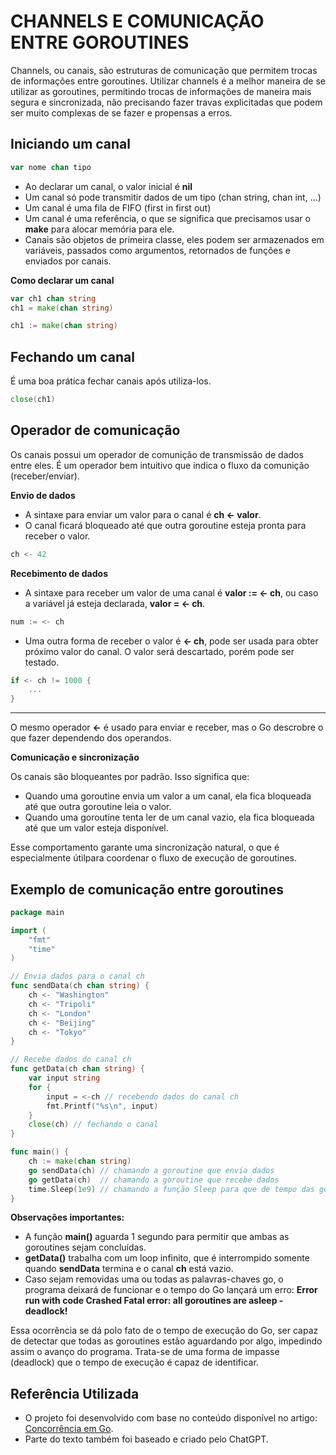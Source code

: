 # CHANNELS E COMUNICAÇÃO ENTRE GOROUTINES

Channels, ou canais, são estruturas de comunicação que permitem trocas de informações entre goroutines. Utilizar channels é a melhor maneira de se utilizar as goroutines, permitindo trocas de informações de maneira mais segura e sincronizada, não precisando fazer travas explicitadas que podem ser muito complexas de se fazer e propensas a erros.

## Iniciando um canal

```go
var nome chan tipo
```

* Ao declarar um canal, o valor inicial é **nil**
* Um canal só pode transmitir dados de um tipo (chan string, chan int, ...)
* Um canal é uma fila de FIFO (first in first out)
* Um canal é uma referência, o que se significa que precisamos usar o **make** para alocar memória para ele.
* Canais são objetos de primeira classe, eles podem ser armazenados em variáveis, passados como argumentos, retornados de funções e enviados por canais.

**Como declarar um canal**

```go
var ch1 chan string
ch1 = make(chan string)
```

```go
ch1 := make(chan string)
```

## Fechando um canal

É uma boa prática fechar canais após utiliza-los.

```go
close(ch1)
```

## Operador de comunicação

Os canais possui um operador de comunição de transmissão de dados entre eles. É um operador bem intuitivo que indica o fluxo da comunição (receber/enviar).

**Envio de dados**

* A sintaxe para enviar um valor para o canal é **ch <- valor**.
* O canal ficará bloqueado até que outra goroutine esteja pronta para receber o valor.

```go
ch <- 42
```

**Recebimento de dados**

* A sintaxe para receber um valor de uma canal é **valor := <- ch**, ou caso a variável já esteja declarada, **valor = <- ch**.

```go
num := <- ch 
```

* Uma outra forma de receber o valor é **<- ch**, pode ser usada para obter próximo valor do canal. O valor será descartado, porém pode ser testado.

```go
if <- ch != 1000 {
    ...
}
```

---

O mesmo operador **<-** é usado para enviar e receber, mas o Go descrobre o que fazer dependendo dos operandos.

**Comunicação e sincronização**

Os canais são bloqueantes por padrão. Isso significa que:

* Quando uma goroutine envia um valor a um canal, ela fica bloqueada até que outra goroutine leia o valor.
* Quando uma goroutine tenta ler de um canal vazio, ela fica bloqueada até que um valor esteja disponível.

Esse comportamento garante uma sincronização natural, o que é especialmente útilpara coordenar o fluxo de execução de goroutines.

## Exemplo de comunicação entre goroutines

```go
package main

import (
	"fmt"
	"time"
)

// Envia dados para o canal ch
func sendData(ch chan string) {
	ch <- "Washington"
	ch <- "Tripoli"
	ch <- "London"
	ch <- "Beijing"
	ch <- "Tokyo"
}

// Recebe dados do canal ch
func getData(ch chan string) {
	var input string
	for {
		input = <-ch // recebendo dados do canal ch
		fmt.Printf("%s\n", input)
	}
	close(ch) // fechando o canal
}

func main() {
	ch := make(chan string)
	go sendData(ch) // chamando a goroutine que envia dados
	go getData(ch)  // chamando a goroutine que recebe dados
	time.Sleep(1e9) // chamando a função Sleep para que de tempo das goroutines executem
}
```

**Observações importantes:**

* A função **main()** aguarda 1 segundo para permitir que ambas as goroutines sejam concluídas.
* **getData()** trabalha com um loop infinito, que é interrompido somente quando **sendData** termina e o canal **ch** está vazio.
* Caso sejam removidas uma ou todas as palavras-chaves go, o programa deixará de funcionar e o tempo do 
Go lançará um erro: 
    **Error run <path> with code Crashed Fatal error: all goroutines are asleep - deadlock!**

Essa ocorrência se dá polo fato de o tempo de execução do Go, ser capaz de detectar que todas as goroutines estão aguardando por algo, impedindo assim o avanço do programa. Trata-se de uma forma de impasse (deadlock) que o tempo de execução é capaz de identificar.

## Referência Utilizada
* O projeto foi desenvolvido com base no conteúdo disponível no artigo: [Concorrência em Go](https://medium.com/@rafaelmgr12/concorr%C3%AAncia-em-go-85b6a127b12f#:~:text=Os%20channels%20s%C3%A3o%20canais%20de,corrida%20e%20problemas%20de%20concorr%C3%AAncia.).
* Parte do texto também foi baseado e criado pelo ChatGPT.